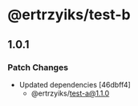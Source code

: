 # @ertrzyiks/test-b

## 1.0.1

### Patch Changes

- Updated dependencies [46dbff4]
  - @ertrzyiks/test-a@1.1.0
